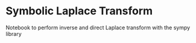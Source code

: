 # Symbolic Laplace Transform
Notebook to perform inverse and direct Laplace transform with the sympy library
